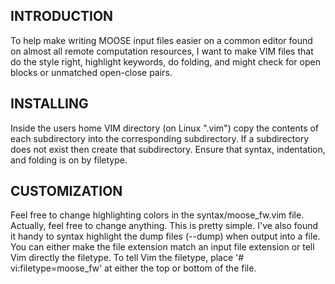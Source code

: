 INTRODUCTION
------------
To help make writing MOOSE input files easier on a common editor found on
almost all remote computation resources, I want to make VIM files that do the
style right, highlight keywords, do folding, and might check for open blocks
or unmatched open-close pairs.

INSTALLING
----------
Inside the users home VIM directory (on Linux ".vim") copy the contents of each
subdirectory into the corresponding subdirectory. If a subdirectory does not
exist then create that subdirectory. Ensure that syntax, indentation, and
folding is on by filetype.

CUSTOMIZATION
-------------
Feel free to change highlighting colors in the syntax/moose_fw.vim file.
Actually, feel free to change anything. This is pretty simple.
I've also found it handy to syntax highlight the dump files (--dump) when
output into a file. You can either make the file extension match an input file
extension or tell Vim directly the filetype.
To tell Vim the filetype, place '# vi:filetype=moose_fw' at either the top or
bottom of the file.

